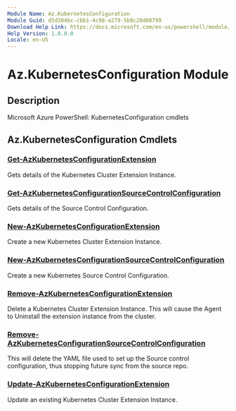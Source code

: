 ```yaml
---
Module Name: Az.KubernetesConfiguration
Module Guid: d5d384bc-cbb1-4c98-a279-5b8c28d68799
Download Help Link: https://docs.microsoft.com/en-us/powershell/module/az.kubernetesconfiguration
Help Version: 1.0.0.0
Locale: en-US
---
```


# Az.KubernetesConfiguration Module
## Description
Microsoft Azure PowerShell: KubernetesConfiguration cmdlets

## Az.KubernetesConfiguration Cmdlets
### [Get-AzKubernetesConfigurationExtension](Get-AzKubernetesConfigurationExtension.md)
Gets details of the Kubernetes Cluster Extension Instance.

### [Get-AzKubernetesConfigurationSourceControlConfiguration](Get-AzKubernetesConfigurationSourceControlConfiguration.md)
Gets details of the Source Control Configuration.

### [New-AzKubernetesConfigurationExtension](New-AzKubernetesConfigurationExtension.md)
Create a new Kubernetes Cluster Extension Instance.

### [New-AzKubernetesConfigurationSourceControlConfiguration](New-AzKubernetesConfigurationSourceControlConfiguration.md)
Create a new Kubernetes Source Control Configuration.

### [Remove-AzKubernetesConfigurationExtension](Remove-AzKubernetesConfigurationExtension.md)
Delete a Kubernetes Cluster Extension Instance.
This will cause the Agent to Uninstall the extension instance from the cluster.

### [Remove-AzKubernetesConfigurationSourceControlConfiguration](Remove-AzKubernetesConfigurationSourceControlConfiguration.md)
This will delete the YAML file used to set up the Source control configuration, thus stopping future sync from the source repo.

### [Update-AzKubernetesConfigurationExtension](Update-AzKubernetesConfigurationExtension.md)
Update an existing Kubernetes Cluster Extension Instance.

